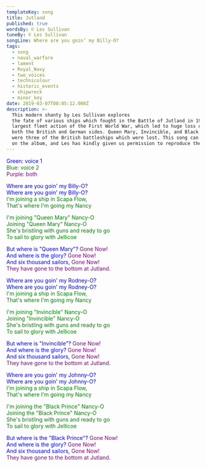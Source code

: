 ```yaml
---
templateKey: song
title: Jutland
published: true
wordsBy: © Les Sullivan
tuneBy: © Les Sullivan
songLine: Where are you goin’ my Billy-O?
tags:
  - song
  - naval_warfare
  - lament
  - Royal_Navy
  - two_voices
  - technicolour
  - historic_events
  - shipwreck
  - minor_key
date: 2019-03-07T08:05:12.000Z
description: >-
  This modern shanty by Les Sullivan explores
  the fate of various ships which fought in the Battle of Jutland in 1916, the
  largest fleet action of the First World War, which led to huge loss of life on
  both the British and German sides. Queen Mary, Invincible, and Black Prince
  were three of the British battleships which were lost. This song can be found
  on the album, and Les has kindly given us permission to reproduce the lyrics here.
---
```

<span style="color:blue">Green: voice 1</span>\
<span style="color:green">Blue: voice 2</span>\
<span style="color:purple">Purple: both</span>

<span style="color:blue">Where are you goin' my Billy-O?</span>\
<span style="color:blue">Where are you goin' my Billy-O?</span>\
<span style="color:green">I'm joining a ship in Scapa Flow,</span>\
<span style="color:green">That's where I'm going my Nancy</span>

<span style="color:green">I'm joining "Queen Mary" Nancy-O</span>\
<span style="color:green">Joining "Queen Mary" Nancy-O</span>\
<span style="color:green">She's bristling with guns and ready to go</span>\
<span style="color:green">To sail to glory with Jellicoe</span>

<span style="color:blue">But where is "Queen Mary"?</span> <span style="color:purple">Gone Now!</span>\
<span style="color:blue">And where is the glory?</span> <span style="color:purple">Gone Now!</span>\
<span style="color:blue">And six thousand sailors,</span> <span style="color:purple">Gone Now!</span>\
<span style="color:purple">They have gone to the bottom at Jutland.</span>

<span style="color:blue">Where are you goin' my Rodney-O?</span>\
<span style="color:blue">Where are you goin' my Rodney-O?</span>\
<span style="color:green">I'm joining a ship in Scapa Flow,</span>\
<span style="color:green">That's where I'm going my Nancy</span>

<span style="color:green">I'm joining "Invincible" Nancy-O</span>\
<span style="color:green">Joining "Invincible" Nancy-O</span>\
<span style="color:green">She's bristling with guns and ready to go</span>\
<span style="color:green">To sail to glory with Jellicoe</span>

<span style="color:blue">But where is "Invincible"?</span> <span style="color:purple">Gone Now!</span>\
<span style="color:blue">And where is the glory?</span> <span style="color:purple">Gone Now!</span>\
<span style="color:blue">And six thousand sailors,</span> <span style="color:purple">Gone Now!</span>\
<span style="color:purple">They have gone to the bottom at Jutland.</span>

<span style="color:blue">Where are you goin' my Johnny-O?</span>\
<span style="color:blue">Where are you goin' my Johnny-O?</span>\
<span style="color:green">I'm joining a ship in Scapa Flow,</span>\
<span style="color:green">That's where I'm going my Nancy</span>

<span style="color:green">I'm joining the "Black Prince" Nancy-O</span>\
<span style="color:green">Joining the "Black Prince" Nancy-O</span>\
<span style="color:green">She's bristling with guns and ready to go</span>\
<span style="color:green">To sail to glory with Jellicoe</span>

<span style="color:blue">But where is the "Black Prince"?</span> <span style="color:purple">Gone Now!</span>\
<span style="color:blue">And where is the glory?</span> <span style="color:purple">Gone Now!</span>\
<span style="color:blue">And six thousand sailors,</span> <span style="color:purple">Gone Now!</span>\
<span style="color:purple">They have gone to the bottom at Jutland.</span>
